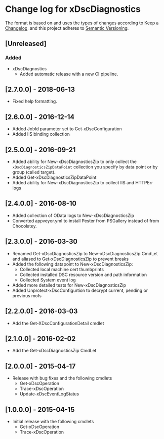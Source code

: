 # Change log for xDscDiagnostics

The format is based on and uses the types of changes according to [Keep a Changelog](https://keepachangelog.com/en/1.0.0/),
and this project adheres to [Semantic Versioning](https://semver.org/spec/v2.0.0.html).

## [Unreleased]

### Added

- xDscDiagnostics
  - Added automatic release with a new CI pipeline.

## [2.7.0.0] - 2018-06-13

- Fixed help formatting.

## [2.6.0.0] - 2016-12-14

- Added JobId parameter set to Get-xDscConfiguration
- Added IIS binding collection

## [2.5.0.0] - 2016-09-21

- Added ability for New-xDscDiagnosticsZip to only collect the `xDscDiagnosticsZipDataPoint` collection you specify by data point or by group (called target).
- Added Get-xDscDiagnosticsZipDataPoint
- Added ability for New-xDscDiagnosticsZip to collect IIS and HTTPErr logs

## [2.4.0.0] - 2016-08-10

- Added collection of OData logs to New-xDscDiagnosticsZip
- Converted appveyor.yml to install Pester from PSGallery instead of from Chocolatey.

## [2.3.0.0] - 2016-03-30

- Renamed Get-xDscDiagnosticsZip to New-xDscDiagnosticsZip CmdLet and aliased to Get-xDscDiagnosticsZip to prevent breaks
- Added the following datapoint to New-xDscDiagnosticsZip:
  - Collected local machine cert thumbprints
  - Collected installed DSC resource version and path information
  - Collected System event log
- Added more detailed tests for New-xDscDiagnosticsZip
- Added Unprotect-xDscConfigurtion to decrypt current, pending or previous mofs

## [2.2.0.0] - 2016-03-03

- Add the Get-XDscConfigurationDetail cmdlet

## [2.1.0.0] - 2016-02-02

- Add the Get-xDscDiagnosticsZip CmdLet

## [2.0.0.0] - 2015-04-17

- Release with bug fixes and the following cmdlets
  - Get-xDscOperation
  - Trace-xDscOperation
  - Update-xDscEventLogStatus

## [1.0.0.0] - 2015-04-15

- Initial release with the following cmdlets
  - Get-xDscOperation
  - Trace-xDscOperation

